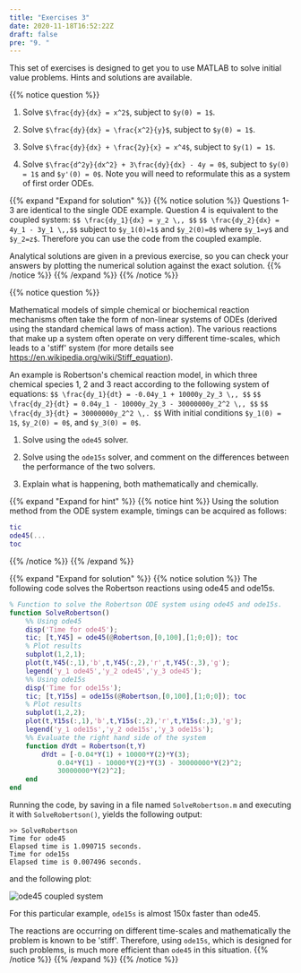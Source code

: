 ```yaml
---
title: "Exercises 3"
date: 2020-11-18T16:52:22Z
draft: false
pre: "9. "
---
```



This set of exercises is designed to get you to use MATLAB to solve initial value problems.
Hints and solutions are available.

{{% notice question %}}
1. Solve `$\frac{dy}{dx} = x^2$`, subject to `$y(0) = 1$`.

2. Solve `$\frac{dy}{dx} = \frac{x^2}{y}$`, subject to `$y(0) = 1$`.

3. Solve `$\frac{dy}{dx} + \frac{2y}{x} = x^4$`, subject to `$y(1) = 1$`.

4. Solve `$\frac{d^2y}{dx^2} + 3\frac{dy}{dx} - 4y = 0$`, subject to `$y(0) = 1$` and `$y'(0) = 0$`.
    Note you will need to reformulate this as a system of first order ODEs.

{{% expand "Expand for solution" %}}
{{% notice solution %}}
Questions 1-3 are identical to the single ODE example. Question 4 is equivalent to the coupled system:
`$$ \frac{dy_1}{dx} = y_2 \,, $$`
`$$ \frac{dy_2}{dx} = 4y_1 - 3y_1 \,,$$`
subject to `$y_1(0)=1$` and `$y_2(0)=0$` where `$y_1=y$` and `$y_2=z$`. Therefore you can use the code from the coupled example.

Analytical solutions are given in a previous exercise, so you can check your answers by plotting the numerical solution against the exact solution.
{{% /notice %}}
{{% /expand %}}
{{% /notice %}}


{{% notice question %}}

Mathematical models of simple chemical or biochemical reaction mechanisms often take the form of non-linear systems of ODEs (derived using the standard chemical laws of mass action).
The various reactions that make up a system often operate on very different time-scales, which leads to a 'stiff' system (for more details see https://en.wikipedia.org/wiki/Stiff_equation).

An example is Robertson's chemical reaction model, in which three chemical species 1, 2 and 3 react according to the following system of equations:
`$$ \frac{dy_1}{dt} = -0.04y_1 + 10000y_2y_3 \,, $$`
`$$ \frac{dy_2}{dt} = 0.04y_1 - 10000y_2y_3 - 30000000y_2^2 \,, $$`
`$$ \frac{dy_3}{dt} = 30000000y_2^2 \,. $$`
With initial conditions `$y_1(0) = 1$`, `$y_2(0) = 0$`, and `$y_3(0) = 0$`.

1. Solve using the `ode45` solver.

2. Solve using the `ode15s` solver, and comment on the differences between the performance of the two solvers.

3. Explain what is happening, both mathematically and chemically.

{{% expand "Expand for hint" %}}
{{% notice hint %}}
Using the solution method from the ODE system example, timings can be acquired as follows:

```matlab
tic
ode45(...
toc
```
{{% /notice %}}
{{% /expand %}}

{{% expand "Expand for solution" %}}
{{% notice solution %}}
The following code solves the Robertson reactions using ode45 and ode15s.

```matlab
% Function to solve the Robertson ODE system using ode45 and ode15s.
function SolveRobertson()
    %% Using ode45
    disp('Time for ode45');
    tic; [t,Y45] = ode45(@Robertson,[0,100],[1;0;0]); toc
    % Plot results
    subplot(1,2,1);
    plot(t,Y45(:,1),'b',t,Y45(:,2),'r',t,Y45(:,3),'g');
    legend('y_1 ode45','y_2 ode45','y_3 ode45');
    %% Using ode15s
    disp('Time for ode15s');
    tic; [t,Y15s] = ode15s(@Robertson,[0,100],[1;0;0]); toc
    % Plot results
    subplot(1,2,2);
    plot(t,Y15s(:,1),'b',t,Y15s(:,2),'r',t,Y15s(:,3),'g');
    legend('y_1 ode15s','y_2 ode15s','y_3 ode15s');
    %% Evaluate the right hand side of the system
    function dYdt = Robertson(t,Y)
        dYdt = [-0.04*Y(1) + 10000*Y(2)*Y(3);
            0.04*Y(1) - 10000*Y(2)*Y(3) - 30000000*Y(2)^2;
            30000000*Y(2)^2];
    end
end
```

Running the code, by saving in a file named `SolveRobertson.m` and executing it with `SolveRobertson()`, yields the following output:

```plaintext
>> SolveRobertson
Time for ode45
Elapsed time is 1.090715 seconds.
Time for ode15s
Elapsed time is 0.007496 seconds.
```

and the following plot:

![ode45 coupled system](/ScientificComputingInMatlab/images/unit_05/5_09_1.svg?classes=matlab-screenshot-40)

For this particular example, `ode15s` is almost 150x faster than ode45.

The reactions are occurring on different time-scales and mathematically the problem is known to be 'stiff'.
Therefore, using `ode15s`, which is designed for such problems, is much more efficient than `ode45` in this situation.
{{% /notice %}}
{{% /expand %}}
{{% /notice %}}
